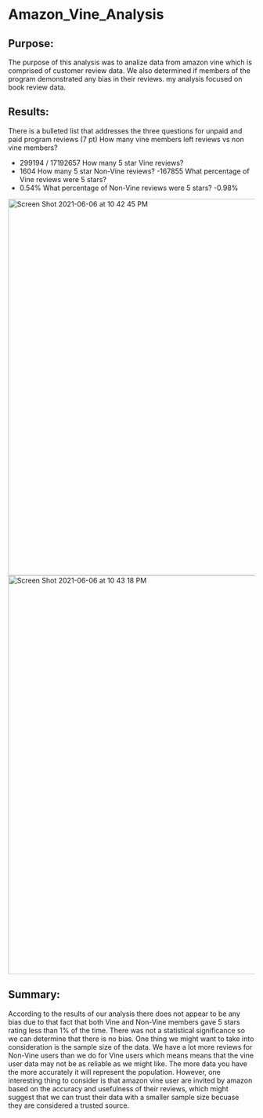 # Amazon_Vine_Analysis

## Purpose:
The purpose of this analysis was to analize data from amazon vine which is comprised of customer review data. We also determined if members of the program demonstrated any bias in their reviews. my analysis focused on book review data. 

## Results:

There is a bulleted list that addresses the three questions for unpaid and paid program reviews (7 pt)
How many vine members left reviews vs non vine members?
- 299194 / 17192657
How many 5 star Vine reviews?
- 1604
How many 5 star Non-Vine reviews?
-167855
What percentage of Vine reviews were 5 stars?
- 0.54%
What percentage of Non-Vine reviews were 5 stars?
-0.98%

<img width="767" alt="Screen Shot 2021-06-06 at 10 42 45 PM" src="https://user-images.githubusercontent.com/75695931/120952178-85a11100-c718-11eb-92c9-f58c1c4f58a2.png">
<img width="813" alt="Screen Shot 2021-06-06 at 10 43 18 PM" src="https://user-images.githubusercontent.com/75695931/120952220-9a7da480-c718-11eb-883d-5271e46d69ad.png">



## Summary:
According to the results of our analysis there does not appear to be any bias due to that fact that both Vine and Non-Vine members gave 5 stars rating less than 1% of the time. There was not a statistical significance so we can determine that there is no bias. One thing we might want to take into consideration is the sample size of the data. We have a lot more reviews for Non-Vine users than we do for Vine users which means means that the vine user data may not be as reliable as we might like. The more data you have the more accurately it will represent the population. However, one interesting thing to consider is that amazon vine user are invited by amazon based on the accuracy and usefulness of their reviews, which might suggest that we can trust their data with a smaller sample size becuase they are considered a trusted source.  


